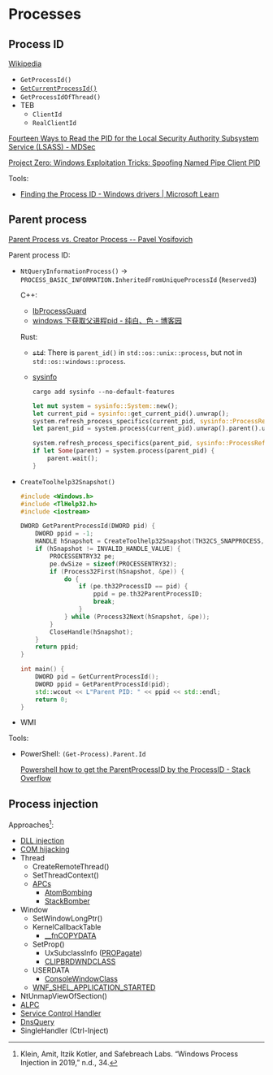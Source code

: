 # Processes
## Process ID
[Wikipedia](https://en.wikipedia.org/wiki/Process_identifier#Microsoft_Windows)

- `GetProcessId()`
- [`GetCurrentProcessId()`](https://learn.microsoft.com/en-us/windows/win32/api/processthreadsapi/nf-processthreadsapi-getcurrentprocessid)
- `GetProcessIdOfThread()`
- TEB
  - `ClientId`
  - `RealClientId`

[Fourteen Ways to Read the PID for the Local Security Authority Subsystem Service (LSASS) - MDSec](https://www.mdsec.co.uk/2022/08/fourteen-ways-to-read-the-pid-for-the-local-security-authority-subsystem-service-lsass/)

[Project Zero: Windows‌ ‌Exploitation‌ ‌Tricks:‌ ‌Spoofing‌ ‌Named‌ ‌Pipe‌ ‌Client‌ ‌PID‌](https://googleprojectzero.blogspot.com/2019/09/windows-exploitation-tricks-spoofing.html)

Tools:
- [Finding the Process ID - Windows drivers | Microsoft Learn](https://learn.microsoft.com/en-us/windows-hardware/drivers/debugger/finding-the-process-id)

## Parent process
[Parent Process vs. Creator Process -- Pavel Yosifovich](https://scorpiosoftware.net/2021/01/10/parent-process-vs-creator-process/)

Parent process ID:
- `NtQueryInformationProcess()` → `PROCESS_BASIC_INFORMATION.InheritedFromUniqueProcessId` (`Reserved3`)
  
  C++:
  - [IbProcessGuard](https://github.com/Chaoses-Ib/IbProcessGuard/blob/8789711d9a8a6d3083b575f62548fb3a4bb00727/IbParentProcessGuard/Main.cpp#L51-L56)
  - [windows 下获取父进程pid - 纯白、色 - 博客园](https://www.cnblogs.com/jkcx/p/7457339.html)
  
  Rust:
  - ~~`std`~~: There is `parent_id()` in `std::os::unix::process`, but not in `std::os::windows::process`.
  - [sysinfo](https://github.com/GuillaumeGomez/sysinfo/blob/3cc3df817d3f3c1118ae8bcc438c5ca1c29c016e/src/windows/process.rs#L808-L829)

    `cargo add sysinfo --no-default-features`
    ```rust
    let mut system = sysinfo::System::new();
    let current_pid = sysinfo::get_current_pid().unwrap();
    system.refresh_process_specifics(current_pid, sysinfo::ProcessRefreshKind::new());
    let parent_pid = system.process(current_pid).unwrap().parent().unwrap();

    system.refresh_process_specifics(parent_pid, sysinfo::ProcessRefreshKind::new());
    if let Some(parent) = system.process(parent_pid) {
        parent.wait();
    }
    ```

- `CreateToolhelp32Snapshot()`

  ```cpp
  #include <Windows.h>
  #include <TlHelp32.h>
  #include <iostream>

  DWORD GetParentProcessId(DWORD pid) {
      DWORD ppid = -1;
      HANDLE hSnapshot = CreateToolhelp32Snapshot(TH32CS_SNAPPROCESS, 0);
      if (hSnapshot != INVALID_HANDLE_VALUE) {
          PROCESSENTRY32 pe;
          pe.dwSize = sizeof(PROCESSENTRY32);
          if (Process32First(hSnapshot, &pe)) {
              do {
                  if (pe.th32ProcessID == pid) {
                      ppid = pe.th32ParentProcessID;
                      break;
                  }
              } while (Process32Next(hSnapshot, &pe));
          }
          CloseHandle(hSnapshot);
      }
      return ppid;
  }

  int main() {
      DWORD pid = GetCurrentProcessId();
      DWORD ppid = GetParentProcessId(pid);
      std::wcout << L"Parent PID: " << ppid << std::endl;
      return 0;
  }
  ```

- WMI

Tools:
- PowerShell: `(Get-Process).Parent.Id`

  [Powershell how to get the ParentProcessID by the ProcessID - Stack Overflow](https://stackoverflow.com/questions/33911332/powershell-how-to-get-the-parentprocessid-by-the-processid)

## Process injection
Approaches[^inject-2019]:
- [DLL injection](DLLs/README.md#dll-injection)
- [COM hijacking](../../Applications/API/COM/README.md#hijacking)
- Thread
  - CreateRemoteThread()
  - SetThreadContext()
  - [APCs](../Traps/Asynchronous%20Procedure%20Calls.md)
    - [AtomBombing](https://www.fortinet.com/blog/threat-research/atombombing-brand-new-code-injection-technique-for-windows)
    - [StackBomber](https://www.blackhat.com/docs/eu-15/materials/eu-15-Chen-Hey-Man-Have-You-Forgotten-To-Initialize-Your-Memory.pdf)
- Window
  - SetWindowLongPtr()
  - KernelCallbackTable
    - [__fnCOPYDATA](https://www.microsoft.com/security/blog/2018/03/01/finfisher-exposed-a-researchers-tale-of-defeating-traps-tricks-and-complex-virtual-machines/)
  - SetProp()
    - UxSubclassInfo ([PROPagate](http://www.hexacorn.com/blog/2017/10/26/propagate-a-new-code-injection-trick/))
    - [CLIPBRDWNDCLASS](https://modexp.wordpress.com/2019/05/24/4066/)
  - USERDATA
    - [ConsoleWindowClass](https://modexp.wordpress.com/2018/09/12/process-injection-user-data/)
  - [WNF_SHEL_APPLICATION_STARTED](http://www.hexacorn.com/blog/2019/06/12/code-execution-via-surgical-callback-overwrites-e-g-dns-memory-functions/)
- NtUnmapViewOfSection()
- [ALPC](https://modexp.wordpress.com/2019/03/07/process-injection-print-spooler/)
- [Service Control Handler](https://modexp.wordpress.com/2018/08/30/windows-process-injection-control-handler/)
- [DnsQuery](http://www.hexacorn.com/blog/2019/06/12/code-execution-via-surgical-callback-overwrites-e-g-dns-memory-functions/)
- SingleHandler (Ctrl-Inject)

[^inject-2019]: Klein, Amit, Itzik Kotler, and Safebreach Labs. “Windows Process Injection in 2019,” n.d., 34.